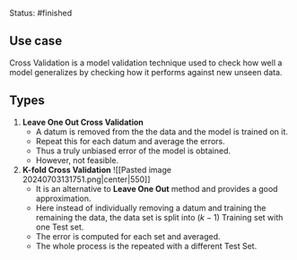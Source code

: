 Status: #finished 
## Use case 
Cross Validation is a model validation technique used to check how well a model generalizes by checking how it performs against new unseen data. 

## Types 
1. **Leave One Out Cross Validation** 
	- A datum is removed from the the data and the model is trained on it. 
	- Repeat this for each datum and average the errors. 
	- Thus a truly unbiased error of the model is obtained. 
	- However, not feasible. 
2. **K-fold Cross Validation**
	 ![[Pasted image 20240703131751.png|center|550]]
	- It is an alternative to **Leave One Out** method and provides a good approximation. 
	- Here instead of individually removing a datum and training the remaining the data, the data set is split into $(k-1)$ Training set with one Test set. 
	- The error is computed for each set and averaged. 
	- The whole process is the repeated with a different Test Set. 




